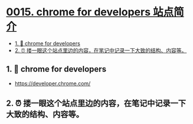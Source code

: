 # [0015. chrome for developers 站点简介](https://github.com/Tdahuyou/TNotes.notes/tree/main/notes/0015.%20chrome%20for%20developers%20%E7%AB%99%E7%82%B9%E7%AE%80%E4%BB%8B)

<!-- region:toc -->

- [1. 🔗 chrome for developers](#1--chrome-for-developers)
- [2. ⏰ 搂一眼这个站点里边的内容，在笔记中记录一下大致的结构、内容等。](#2--搂一眼这个站点里边的内容在笔记中记录一下大致的结构内容等)

<!-- endregion:toc -->

## 1. 🔗 chrome for developers

- https://developer.chrome.com/

## 2. ⏰ 搂一眼这个站点里边的内容，在笔记中记录一下大致的结构、内容等。
